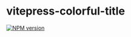 # vitepress-colorful-title

[![NPM version](https://img.shields.io/npm/v/vitepress-colorful-title?color=a1b858&label=)](https://www.npmjs.com/package/vitepress-colorful-title)
